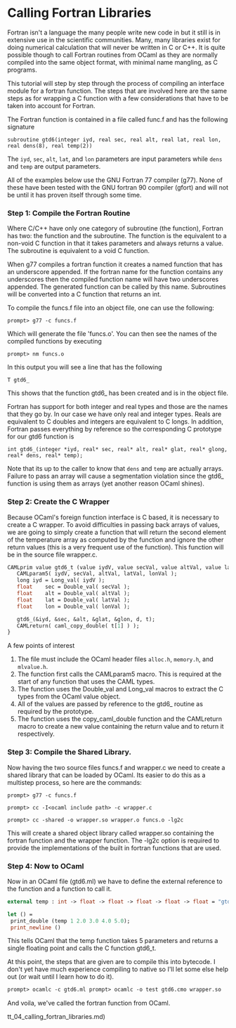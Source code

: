 
# Calling Fortran Libraries


Fortran isn't a language the many people write new code in but it still
is in extensive use in the scientific communities. Many, many libraries
exist for doing numerical calculation that will never be written in C or
C++. It is quite possible though to call Fortran routines from OCaml as
they are normally compiled into the same object format, with minimal
name mangling, as C programs.


This tutorial will step by step through the process of compiling an
interface module for a fortran function. The steps that are involved
here are the same steps as for wrapping a C function with a few
considerations that have to be taken into account for Fortran.


The Fortran function is contained in a file called func.f and has the
following signature


`subroutine gtd6(integer iyd, real sec, real alt, real lat, real lon, real dens(8), real temp(2))`


The `iyd`, `sec`, `alt`, `lat`, and `lon` parameters are input
parameters while `dens` and `temp` are output parameters.


All of the examples below use the GNU Fortran 77 compiler (g77). None of
these have been tested with the GNU fortran 90 compiler (gfort) and will
not be until it has proven itself through some time.


### Step 1: Compile the Fortran Routine


Where C/C++ have only one category of subroutine (the function), Fortran
has two: the function and the subroutine. The function is the equivalent
to a non-void C function in that it takes parameters and always returns
a value. The subroutine is equivalent to a void C function.


When g77 compiles a fortran function it creates a named function that
has an underscore appended. If the fortran name for the function
contains any underscores then the compiled function name will have two
underscores appended. The generated function can be called by this name.
Subroutines will be converted into a C function that returns an int.


To compile the funcs.f file into an object file, one can use the
following:


`prompt> g77 -c funcs.f`


Which will generate the file 'funcs.o'. You can then see the names of
the compiled functions by executing


`prompt> nm funcs.o`


In this output you will see a line that has the following


`T gtd6_`


This shows that the function gtd6_ has been created and is in the
object file.


Fortran has support for both integer and real types and those are the
names that they go by. In our case we have only real and integer types.
Reals are equivalent to C doubles and integers are equivalent to C
longs. In addition, Fortran passes everything by reference so the
corresponding C prototype for our gtd6 function is


 `int gtd6_(integer *iyd, real* sec, real* alt, real* glat, real* glong, real* dens, real* temp);`


Note that its up to the caller to know that `dens` and `temp` are
actually arrays. Failure to pass an array will cause a segmentation
violation since the gtd6_ function is using them as arrays (yet another
reason OCaml shines).


### Step 2: Create the C Wrapper


Because OCaml's foreign function interface is C based, it is necessary
to create a C wrapper. To avoid difficulties in passing back arrays of
values, we are going to simply create a function that will return the
second element of the temperature array as computed by the function and
ignore the other return values (this is a very frequent use of the
function). This function will be in the source file wrapper.c.



```ml
CAMLprim value gtd6_t (value iydV, value secVal, value altVal, value latVal, value lonVal) {
   CAMLparam5( iydV, secVal, altVal, latVal, lonVal );
   long iyd = Long_val( iydV );
   float    sec = Double_val( secVal );
   float    alt = Double_val( altVal );
   float    lat = Double_val( latVal );
   float    lon = Double_val( lonVal );

   gtd6_(&iyd, &sec, &alt, &glat, &glon, d, t);
   CAMLreturn( caml_copy_double( t[1] ) );
}

```

A few points of interest


1. The file must include the OCaml header files `alloc.h`, `memory.h`,
and `mlvalue.h`.
2. The function first calls the CAMLparam5 macro. This is required at
the start of any function that uses the CAML types.
3. The function uses the Double_val and Long_val macros to extract
the C types from the OCaml value object.
4. All of the values are passed by reference to the gtd6_ routine as
required by the prototype.
5. The function uses the copy_caml_double function and the CAMLreturn
macro to create a new value containing the return value and to
return it respectively.


### Step 3: Compile the Shared Library.


Now having the two source files funcs.f and wrapper.c we need to create
a shared library that can be loaded by OCaml. Its easier to do this as a
multistep process, so here are the commands:


`prompt> g77 -c funcs.f`


`prompt> cc -I<ocaml include path> -c wrapper.c` 


`prompt> cc -shared -o wrapper.so wrapper.o funcs.o -lg2c`


This will create a shared object library called wrapper.so containing
the fortran function and the wrapper function. The -lg2c option is
required to provide the implementations of the built in fortran
functions that are used.


### Step 4: Now to OCaml


Now in an OCaml file (gtd6.ml) we have to define the external reference
to the function and a function to call it.



```ml
external temp : int -> float -> float -> float -> float -> float = "gtd6_t"

let () =
 print_double (temp 1 2.0 3.0 4.0 5.0);
 print_newline ()

```
This tells OCaml that the temp function takes 5 parameters and returns a
single floating point and calls the C function gtd6_t.


At this point, the steps that are given are to compile this into
bytecode. I don't yet have much experience compiling to native so I'll
let some else help out (or wait until I learn how to do it).



```ml
prompt> ocamlc -c gtd6.ml prompt> ocamlc -o test gtd6.cmo wrapper.so

```

And voila, we've called the fortran function from OCaml.







tt_04_calling_fortran_libraries.md)






